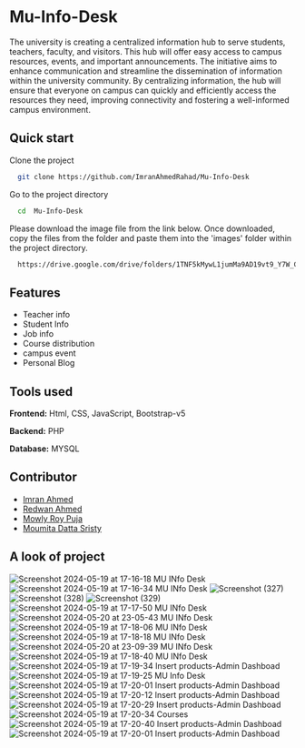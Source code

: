 # Mu-Info-Desk

The university is creating a centralized information hub to serve students, teachers, faculty, and visitors. This hub will offer easy access to campus resources, events, and important announcements. The initiative aims to enhance communication and streamline the dissemination of information within the university community. By centralizing information, the hub will ensure that everyone on campus can quickly and efficiently access the resources they need, improving connectivity and fostering a well-informed campus environment.

## Quick start

Clone the project

```bash
  git clone https://github.com/ImranAhmedRahad/Mu-Info-Desk
```

Go to the project directory

```bash
  cd  Mu-Info-Desk
```

Please download the image file from the link below. Once downloaded, copy the files from the folder and paste them into the 'images' folder within the project directory.

```bash
  https://drive.google.com/drive/folders/1TNF5kMywL1jumMa9AD19vt9_Y7W_C89g

```

## Features

- Teacher info
- Student Info
- Job info
- Course distribution
- campus event
- Personal Blog



## Tools used 

**Frontend:** Html, CSS, JavaScript, Bootstrap-v5

**Backend:** PHP

**Database:** MYSQL

## Contributor

- [Imran Ahmed ](https://github.com/ImranAhmedRahad)
- [Redwan Ahmed ](https://github.com/redwan-ahmed-n)
- [Mowly Roy Puja ](https://github.com/mowly421)
- [Moumita Datta Sristy ](https://github.com/moumita6256)


## A look of project
![Screenshot 2024-05-19 at 17-16-18 MU INfo Desk](https://github.com/ImranAhmedRahad/Mu-Info-Desk/assets/129501996/4411610b-000a-44d1-8189-f902792311ff)
![Screenshot 2024-05-19 at 17-16-34 MU INfo Desk](https://github.com/ImranAhmedRahad/Mu-Info-Desk/assets/129501996/f05fd66a-4ec3-4b5a-a15c-bd43d5dca21e)
![Screenshot (327)](https://github.com/ImranAhmedRahad/Mu-Info-Desk/assets/129501996/75daba32-73ae-4f7e-ac6d-1146af0bc391)
![Screenshot (328)](https://github.com/ImranAhmedRahad/Mu-Info-Desk/assets/129501996/125190e3-d78d-4c0c-ac91-331e3df50004)
![Screenshot (329)](https://github.com/ImranAhmedRahad/Mu-Info-Desk/assets/129501996/d5c9c37f-92eb-4db5-9385-3c08ce666ba6)
![Screenshot 2024-05-19 at 17-17-50 MU INfo Desk](https://github.com/ImranAhmedRahad/Mu-Info-Desk/assets/129501996/cdf2a84f-de55-4e1e-89aa-12e09c5aba4e)
![Screenshot 2024-05-20 at 23-05-43 MU INfo Desk](https://github.com/ImranAhmedRahad/Mu-Info-Desk/assets/129501996/873ba8d5-cf7d-4439-ba9c-94e719fa770e)
![Screenshot 2024-05-19 at 17-18-06 MU INfo Desk](https://github.com/ImranAhmedRahad/Mu-Info-Desk/assets/129501996/5b7d0156-e9ac-4dd3-87a0-d4b0fe3b6572)
![Screenshot 2024-05-19 at 17-18-18 MU INfo Desk](https://github.com/ImranAhmedRahad/Mu-Info-Desk/assets/129501996/1a3f2747-6101-4748-8202-1d69a45b406b)
![Screenshot 2024-05-20 at 23-09-39 MU INfo Desk](https://github.com/ImranAhmedRahad/Mu-Info-Desk/assets/129501996/66b10082-b5cc-453a-9c8a-ca1840244427)
![Screenshot 2024-05-19 at 17-18-40 MU INfo Desk](https://github.com/ImranAhmedRahad/Mu-Info-Desk/assets/129501996/822e4cc4-0af7-49cb-a958-116abcb30300)
![Screenshot 2024-05-19 at 17-19-34 Insert products-Admin Dashboad](https://github.com/ImranAhmedRahad/Mu-Info-Desk/assets/129501996/d01867ca-3e6e-40e8-97a2-ee7a3d0eb718)
![Screenshot 2024-05-19 at 17-19-25 MU Info Desk](https://github.com/ImranAhmedRahad/Mu-Info-Desk/assets/129501996/27379b76-a0be-4333-af33-38109a3a9e2e)
![Screenshot 2024-05-19 at 17-20-01 Insert products-Admin Dashboad](https://github.com/ImranAhmedRahad/Mu-Info-Desk/assets/129501996/8e03a3f4-72dc-4ae8-9fb5-f9b37686771e)
![Screenshot 2024-05-19 at 17-20-12 Insert products-Admin Dashboad](https://github.com/ImranAhmedRahad/Mu-Info-Desk/assets/129501996/122602c5-8420-4362-94f6-ece30c31ae36)
![Screenshot 2024-05-19 at 17-20-29 Insert products-Admin Dashboad](https://github.com/ImranAhmedRahad/Mu-Info-Desk/assets/129501996/3bf3b671-bfc9-45a5-b946-578b3a03f457)
![Screenshot 2024-05-19 at 17-20-34 Courses](https://github.com/ImranAhmedRahad/Mu-Info-Desk/assets/129501996/29229a66-d394-476c-b767-64c7f9f0acf6)
![Screenshot 2024-05-19 at 17-20-40 Insert products-Admin Dashboad](https://github.com/ImranAhmedRahad/Mu-Info-Desk/assets/129501996/3c80286a-136a-4bdf-8cb8-05dac6bf5753)
![Screenshot 2024-05-19 at 17-20-01 Insert products-Admin Dashboad](https://github.com/ImranAhmedRahad/Mu-Info-Desk/assets/129501996/804d310d-4d57-4414-bc2d-780ff5877700)



